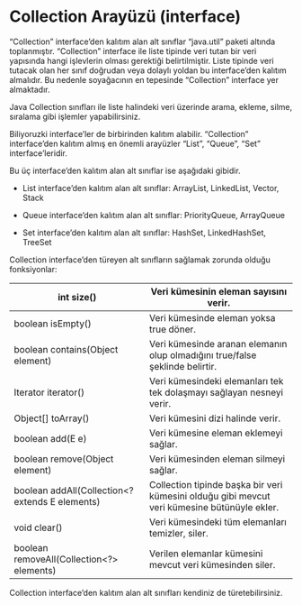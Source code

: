 # Collection Arayüzü (interface)

“Collection” interface’den kalıtım alan alt sınıflar “java.util” paketi altında toplanmıştır. “Collection” interface ile liste tipinde veri tutan bir veri
yapısında hangi işlevlerin olması gerektiği belirtilmiştir. Liste tipinde veri tutacak olan her sınıf doğrudan veya dolaylı yoldan bu interface’den kalıtım
almalıdır. Bu nedenle soyağacının en tepesinde “Collection” interface yer almaktadır.

Java Collection sınıfları ile liste halindeki veri üzerinde arama, ekleme, silme, sıralama gibi işlemler yapabilirsiniz.

Biliyoruzki interface’ler de birbirinden kalıtım alabilir. “Collection” interface’den kalıtım almış en önemli arayüzler “List”, “Queue”, “Set” interface’leridir.

Bu üç interface’den kalıtım alan alt sınıflar ise aşağıdaki gibidir.

- List interface’den kalıtım alan alt sınıflar: ArrayList, LinkedList, Vector, Stack

- Queue interface’den kalıtım alan alt sınıflar: PriorityQueue, ArrayQueue

- Set interface’den kalıtım alan alt sınıflar: HashSet, LinkedHashSet, TreeSet

Collection interface’den türeyen alt sınıfların sağlamak zorunda olduğu fonksiyonlar:

| int size()                                       | Veri kümesinin  eleman sayısını verir.                       |
| ------------------------------------------------ | ------------------------------------------------------------ |
| boolean  isEmpty()                               | Veri kümesinde  eleman yoksa true döner.                     |
| boolean  contains(Object element)                | Veri kümesinde  aranan elemanın olup olmadığını true/false şeklinde belirtir. |
| Iterator<E>  iterator()                          | Veri  kümesindeki elemanları tek tek dolaşmayı sağlayan nesneyi verir. |
| Object[]  toArray()                              | Veri kümesini dizi  halinde verir.                           |
| boolean add(E  e)                                | Veri kümesine  eleman eklemeyi sağlar.                       |
| boolean remove(Object  element)                  | Veri kümesinden  eleman silmeyi sağlar.                      |
| boolean  addAll(Collection<? extends E elements) | Collection  tipinde başka bir veri kümesini olduğu gibi mevcut veri kümesine bütünüyle  ekler. |
| void clear()                                     | Veri  kümesindeki tüm elemanları temizler, siler.            |
| boolean  removeAll(Collection<?> elements)       | Verilen  elemanlar kümesini mevcut veri kümesinden siler.    |

Collection interface’den kalıtım alan alt sınıfları kendiniz de türetebilirsiniz.
